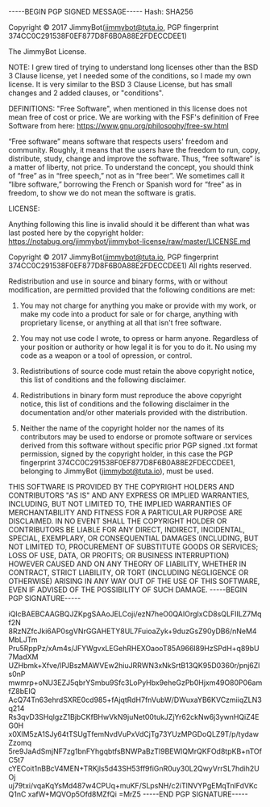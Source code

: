 -----BEGIN PGP SIGNED MESSAGE-----
Hash: SHA256

Copyright © 2017 JimmyBot(jimmybot@tuta.io, PGP fingerprint 374CC0C291538F0EF877D8F6B0A88E2FDECCDEE1)

The JimmyBot License.

NOTE:
I grew tired of trying to understand long licenses other than the BSD 3 Clause license, yet I needed some of the conditions, so I made my own license. It is very similar to the BSD 3 Clause License, but has small changes and 2 added clauses, or "conditions".


DEFINITIONS:
"Free Software", when mentioned in this license does not mean free of cost or price.
We are working with the FSF's definition of Free Software from here: https://www.gnu.org/philosophy/free-sw.html

“Free software” means software that respects users' freedom and community. Roughly, it means that the users have the freedom to run, copy, distribute, study, change and improve the software. Thus, “free software” is a matter of liberty, not price. To understand the concept, you should think of “free” as in “free speech,” not as in “free beer”. We sometimes call it “libre software,” borrowing the French or Spanish word for “free” as in freedom, to show we do not mean the software is gratis.


LICENSE:

Anything following this line is invalid should it be different than what was last posted here by the copyright holder: https://notabug.org/jimmybot/jimmybot-license/raw/master/LICENSE.md

Copyright © 2017 JimmyBot(jimmybot@tuta.io, PGP fingerprint 374CC0C291538F0EF877D8F6B0A88E2FDECCDEE1) All rights reserved.

Redistribution and use in source and binary forms, with or without modification, are permitted provided that the following conditions are met:

1. You may not charge for anything you make or provide with my work, or make my code into a product for sale or for charge, anything with proprietary license, or anything at all that isn't free software.

2. You may not use code I wrote, to opress or harm anyone. Regardless of your position or authority or how legal it is for you to do it. No using my code as a weapon or a tool of opression, or control.

3. Redistributions of source code must retain the above copyright notice, this list of conditions and the following disclaimer.

4. Redistributions in binary form must reproduce the above copyright notice, this list of conditions and the following disclaimer in the documentation and/or other materials provided with the distribution.

5. Neither the name of the copyright holder nor the names of its contributors may be used to endorse or promote software or services derived from this software without specific prior PGP signed .txt format permission, signed by the copyright holder, in this case the PGP fingerprint 374CC0C291538F0EF877D8F6B0A88E2FDECCDEE1, belonging to JimmyBot (jimmybot@tuta.io), must be used.

THIS SOFTWARE IS PROVIDED BY THE COPYRIGHT HOLDERS AND CONTRIBUTORS "AS IS" AND ANY EXPRESS OR IMPLIED WARRANTIES, INCLUDING, BUT NOT LIMITED TO, THE IMPLIED WARRANTIES OF MERCHANTABILITY AND FITNESS FOR A PARTICULAR PURPOSE ARE DISCLAIMED. IN NO EVENT SHALL THE COPYRIGHT HOLDER OR CONTRIBUTORS BE LIABLE FOR ANY DIRECT, INDIRECT, INCIDENTAL, SPECIAL, EXEMPLARY, OR CONSEQUENTIAL DAMAGES (INCLUDING, BUT NOT LIMITED TO, PROCUREMENT OF SUBSTITUTE GOODS OR SERVICES; LOSS OF USE, DATA, OR PROFITS; OR BUSINESS INTERRUPTION) HOWEVER CAUSED AND ON ANY THEORY OF LIABILITY, WHETHER IN CONTRACT, STRICT LIABILITY, OR TORT (INCLUDING NEGLIGENCE OR OTHERWISE) ARISING IN ANY WAY OUT OF THE USE OF THIS SOFTWARE, EVEN IF ADVISED OF THE POSSIBILITY OF SUCH DAMAGE.
-----BEGIN PGP SIGNATURE-----

iQIcBAEBCAAGBQJZKpgSAAoJELCoji/ezN7heO0QAIOrgIxCD8sQLFIILZ7Mqf2N
8RzNZfcJki6AP0sgVNrGGAHETY8UL7FuioaZyk+9duzGsZ90yDB6/nNeM4MbLJTm
Pru5RppPz/xAm4s/JFYWgvxLEGehRHEXOaooT85A966l89HzSPdH+q89bU7MadXM
UZHbmk+Xfve/lPJBszMAWVEw2hiuJRRWN3xNkSrtB13QK95D0360r/pnj6Zls0nP
mwmrp+oNU3EZJ5qbrYSmbu9Sfc3LoPyHbx9eheGzPb0Hjxm49O80P06amfZ8bEIQ
AcQ74Tn63ehrdSXRE0cd985+fAjqtRdH7fnVubW/DWuxaYB6KVCzmiiqZLN3q214
Rs3qvD3SHqlgzZ1BjbCKfBHwVkN9juNet00tukJZjYr62ckNw6j3ywnHQiZ4EG0H
x0XlM5zA1SJy64tTSUgTfemNvdVuPxVdCjTg73YUzMPGDoQLZ9T/p/tydawZzomq
5re9JaAdSmjNF7zg1bnFYhgqbtfsBNWPaBzTl9BEWlQMrQKFOd8tpKB+nTOfC5t7
cYECoit1nBBcV4MEN+TRKjls5d43SH53ff9fiGnR0uy30L2QwyVrrSL7hdih2UOj
uj79txi/vqaKqYsMd487w4CPUq+muKF/SLpsNH/c2iTlNVYPgEMqTnlFdVKcQ1nC
xafW+MQVOp5Ofd8MZfQi
=MrZ5
-----END PGP SIGNATURE-----